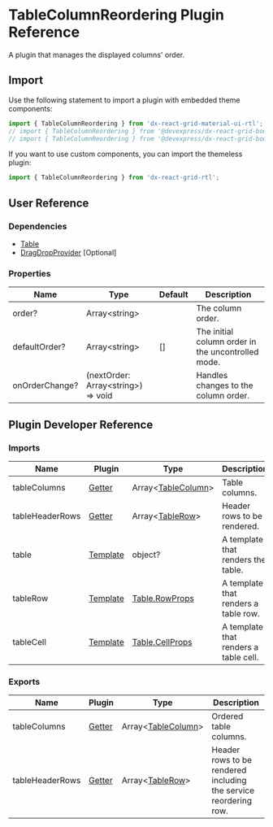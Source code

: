 # TableColumnReordering Plugin Reference

A plugin that manages the displayed columns' order.

## Import

Use the following statement to import a plugin with embedded theme components:

```js
import { TableColumnReordering } from 'dx-react-grid-material-ui-rtl';
// import { TableColumnReordering } from '@devexpress/dx-react-grid-bootstrap4';
// import { TableColumnReordering } from '@devexpress/dx-react-grid-bootstrap3';
```

If you want to use custom components, you can import the themeless plugin:

```js
import { TableColumnReordering } from 'dx-react-grid-rtl';
```

## User Reference

### Dependencies

- [Table](table.md)
- [DragDropProvider](drag-drop-provider.md) [Optional]

### Properties

Name | Type | Default | Description
-----|------|---------|------------
order? | Array&lt;string&gt; | | The column order.
defaultOrder? | Array&lt;string&gt; | [] | The initial column order in the uncontrolled mode.
onOrderChange? | (nextOrder: Array&lt;string&gt;) => void | | Handles changes to the column order.

## Plugin Developer Reference

### Imports

Name | Plugin | Type | Description
-----|--------|------|------------
tableColumns | [Getter](../../../dx-react-core/docs/reference/getter.md) | Array&lt;[TableColumn](table.md#tablecolumn)&gt; | Table columns.
tableHeaderRows | [Getter](../../../dx-react-core/docs/reference/getter.md) | Array&lt;[TableRow](table.md#tablerow)&gt; | Header rows to be rendered.
table | [Template](../../../dx-react-core/docs/reference/template.md) | object? | A template that renders the table.
tableRow | [Template](../../../dx-react-core/docs/reference/template.md) | [Table.RowProps](table.md#tablerowprops) | A template that renders a table row.
tableCell | [Template](../../../dx-react-core/docs/reference/template.md) | [Table.CellProps](table.md#tablecellprops) | A template that renders a table cell.

### Exports

Name | Plugin | Type | Description
-----|--------|------|------------
tableColumns | [Getter](../../../dx-react-core/docs/reference/getter.md) | Array&lt;[TableColumn](table.md#tablecolumn)&gt; | Ordered table columns.
tableHeaderRows | [Getter](../../../dx-react-core/docs/reference/getter.md) | Array&lt;[TableRow](table.md#tablerow)&gt; | Header rows to be rendered including the service reordering row.
